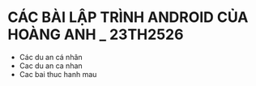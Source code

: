 # CÁC BÀI LẬP TRÌNH ANDROID CỦA HOÀNG ANH _ 23TH2526
 + Các du an cá nhân
 + Cac du an ca nhan
 + Cac bai thuc hanh mau